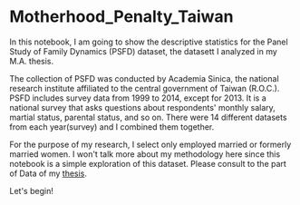 # Motherhood_Penalty_Taiwan

In this notebook, I am going to show the descriptive statistics for the Panel Study of Family Dynamics (PSFD) dataset, the datasett I analyzed in my M.A. thesis.

The collection of PSFD was conducted by Academia Sinica, the national research institute affiliated to the central government of Taiwan (R.O.C.). PSFD includes survey data from 1999 to 2014, except for 2013. It is a national survey that asks questions about respondents' monthly salary, martial status, parental status, and so on. There were 14 different datasets from each year(survey) and I combined them together. 

For the purpose of my research, I select only employed married or formerly married women. I won't talk more about my methodology here since this notebook is a simple exploration of this dataset. Please consult to the part of Data of my [thesis](https://drive.google.com/drive/u/1/folders/1ry7a_gcNZKDtYvbG6dRQAe39G53iu0Ft). 

Let's begin!
